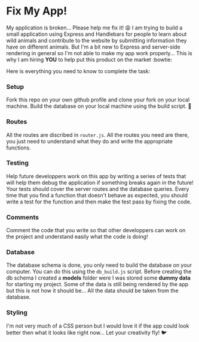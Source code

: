 # Fix My App!

My application is broken... Please help me fix it! :weary: I am trying to build a small application using Express and Handlebars for people to learn about wild animals and contribute to the website by submitting information they have on different animals. But I'm a bit new to Express and server-side rendering in general so I'm not able to make my app work
properly... This is why I am hiring **YOU** to help put this product on the market :bowtie:

Here is everything you need to know to complete the task:

### Setup

Fork this repo on your own github profile and clone your fork on your local machine.
Build the database on your local machine using the build script. :construction:

### Routes

All the routes are discribed in `router.js`. All the routes you need are there, you just need to understand what they do and write the appropriate functions.

### Testing

Help future developpers work on this app by writing a series of tests that will help them debug the application if something breaks again in the future! Your tests should cover the server routes and the database queries. Every time that you find a function that doesn't behave as expected, you should write a test for the function and then make the test pass by fixing the code.

### Comments

Comment the code that you write so that other developpers can work on the project and understand easily what the code is doing!

### Database

The database schema is done, you only need to build the database on your computer. You can do this using the `db_build.js` script. Before creating the db schema I created a **models** folder were I was stored some __dummy data__ for starting my project. Some of the data is still being rendered by the app but this is not how it should be... All the data should be taken from the database.

### Styling

I'm not very much of a CSS person but I would love it if the app could look better then what it looks like right now... Let your creativity fly! :bird:
